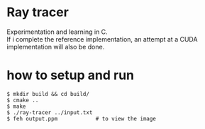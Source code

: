 # Ray tracer

Experimentation and learning in C. \
If i complete the reference implementation, an attempt at a CUDA implementation will also be done.

# how to setup and run

```console
$ mkdir build && cd build/
$ cmake ..
$ make
$ ./ray-tracer ../input.txt
$ feh output.ppm            # to view the image
```

